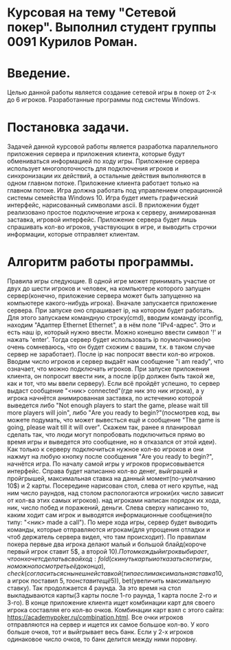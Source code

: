 # Курсовая на тему "Сетевой покер". Выполнил студент группы 0091 Курилов Роман.

# Введение.
Целью данной работы является создание сетевой игры в покер от 2-х до 6 игроков. Разработанные программы под системы Windows.

# Постановка задачи.
Задачей данной курсовой работы является разработка параллельного приложения сервера и приложения клиента, которые будут обмениваться информацией по ходу игры. Приложение сервера использует многопоточность для подключения игроков и синхронизации их действий, а остальные действия выполняются в одном главном потоке. Приложение клиента работает только на главном потоке. Игра должна работать под управлением операционной системы семейства Windows 10. 
Игра будет иметь графический интерфейс, нарисованный символами ascii. В приложении будет реализовано простое подключение игрока к серверу, анимированная заставка, игровой интерфейс. Приложение сервера будет лишь спрашивать кол-во игроков, участвующих в игре, и выводить строчки информации, которые отправляет клиентам.

# Алгоритм работы программы.
 Правила игры следующие. В одной игре может принимать участие от двух до шести игроков и человек, на компьютере которого запущен сервер(конечно, приложение сервера может быть запущенно на компьютере какого-нибудь игрока). Вначале запускается приложение сервера. При запуске оно спрашивает ip, на котором будет работать. Для этого запускаем командную строку(cmd), вводим команду ipconfig, находим "Адаптер Ethernet Ethernet", а в нём поле "IPv4-адрес". Это и есть наш ip, который нужно ввести. Можно конешно ввести символ '!' и нажать 'enter'. Тогда сервер будет использовать ip поумолчанию(но очень сомневаюсь, что он будет схожим с вашим, т.к. в таком случае сервер не заработает). После ip нас попросят ввести кол-во игроков. Вводим число игроков и сервер выдаёт нам сообщение "i am ready", что означает, что можно подключать игроков.
 При запуске приложения клиента, он попросит ввести ник, а после ip(ip должен быть такой же, как и тот, что мы ввели серверу). Если всё пройдёт успешно, то сервер выдаст сообщение "<ник> connected"(где ник это ник игрока), а у игрока начнётся анимированная заставка, по истечению которой выведется либо "Not enough players to start the game, please wait till more players will join", либо "Are you ready to begin?"(посмотрев код, вы можете подумать, что может вывесться ещё и сообщение "The game is going, please wait till it will over". Скажем так, ранее я планировал сделать так, что люди могут попробовать подключиться прямо во время игры и выведется это сообщение, но я отказался от этой идеи). Как только к серверу подключиться нужное кол-во игроков и они нажмут на любую кнопку после сообщения "Are you ready to begin?", начнётся игра.
 По началу самой игры у игроков прорисовывается интерфейс. Справа будет написанно кол-во денег, выйграшей и пройгрышей, максимальная ставка на данный момент(по-умолчанию 10$) и 2 карты. Посередине нарисован стол, слева от него крупъе, над ним число раундов, над столом распологаются игроки(их число зависит от кол-ва этих самых игроков). над игроками написан порядок их хода, ник, число побед и поражений, деньги. Слева сверху написанно то, каким ходит сам игрок и выводятся информационные сообщения(по типу: "<ник> made a call"). По мере хода игры, сервер будет выводить команды, которые отправляются игрокам(для упрощения отладки и чтоб держатель сервера видел, что там происходит). По правилам покера первые два игрока делают малый и большой блайд(короче первый игрок ставит 5$, а второй 10$). Потом каждый игрок выбирает, что он хочет сделать в свой ход: fold(скинуть карты и отказаться от игры, но можно посмотреть её до конца), check(согласиться с нынешней ставкой(типа если максимальная ставка 10$, а игрок поставил 5$, то он ставит ещё 5$)), bet(увеличить максимальную ставку). Так продолжается 4 раунда. За это время на стол выкладываются карты(3 карты после 1-го раунда, 1 карта после 2-го и 3-го).
  В конце приложение клиента ищет комбинации карт для своего игрока составляя его кол-во очков. Комбинации карт взял с этого сайта: https://academypoker.ru/combination.html. Все очки игроков отправляются на сервер и ищется их самое большое кол-во. У кого больше очков, тот и выйгрывает весь банк. Если у 2-х игроков одинаковое число очков, то банк делится между ними поровну.

